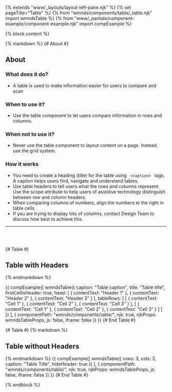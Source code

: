 {% extends "www/_layouts/layout-left-pane.njk" %}
{% set pageTitle="Table" %}
{% from "wmnds/components/table/_table.njk" import wmndsTable %}
{% from "www/_partials/component-example/component-example.njk" import compExample %}

{% block content %}

{% markdown %}
{# About #}

## About

### What does it do?

- A table is used to make information easier for users to compare and scan

### When to use it?

- Use the table component to let users compare information in rows and columns.

### When not to use it?

- Never use the table component to layout content on a page. Instead, use the grid system.

### How it works

- You need to create a heading (title) for the table using <code class="wmnds-website-inline-code"> &lt;caption&gt; </code> tags. A caption helps users find, navigate and understand tables.
- Use table headers to tell users what the rows and columns represent. Use the scope attribute to help users of assistive technology distinguish between row and column headers.
- When comparing columns of numbers, align the numbers to the right in table cells.
- If you are trying to display lots of columns, contact Design Team to discuss how best to achieve this.

---

<br><br>

{# Table #}

## Table with Headers

{% endmarkdown %}

{{
  compExample([
    wmndsTable({
      caption: "Table caption",
      title: "Table title",
      firstCellIsHeader: true,
      head: [
        {
          contentText: "Header 1"
        },
        {
          contentText: "Header 2"
        },
        {
          contentText: "Header 3"
        }
      ],
      tableRows: [
          [
            {
              contentText: "Cell 1"
            },
            {
              contentText: "Cell 2"
            },
            {
              contentText: "Cell 3"
            }
          ],
          [
            {
              contentText: "Cell 1"
            },
            {
              contentText: "Cell 2"
            },
            {
              contentText: "Cell 3"
            }
          ]
        ]
    })
  ], {
    componentPath: "wmnds/components/table/",
    njk: true,
    njkProps: wmndsTableProps,
    js: false,
    iframe: false
  })
}}
{# End Table #}

{# Table #}
{% markdown %}

## Table without Headers

{% endmarkdown %}
{{
  compExample([
    wmndsTable({
      rows: 3,
      cols: 3,
      caption: "Table Title",
      hideHeader: true
    })
  ], {
    componentPath: "wmnds/components/table/",
    njk: true,
    njkProps: wmndsTableProps,
    js: false,
    iframe: false
  })
}}
{# End Table #}

{% endblock %}
